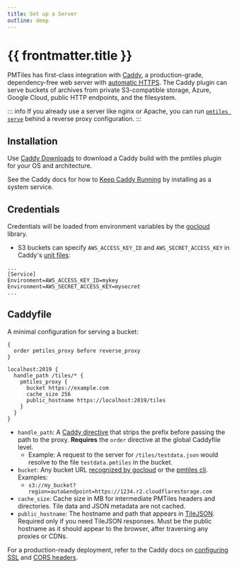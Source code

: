 ```yaml
---
title: Set up a Server
outline: deep
---
```

<script setup>
  import { useData } from 'vitepress'
  const { frontmatter } = useData()
</script>

# {{ frontmatter.title }}

PMTiles has first-class integration with [Caddy](https://caddyserver.com), a production-grade, dependency-free web server with [automatic HTTPS](https://caddyserver.com/docs/quick-starts/https). The Caddy plugin can serve buckets of archives from private S3-compatible storage, Azure, Google Cloud, public HTTP endpoints, and the filesystem.

::: info
If you already use a server like nginx or Apache, you can run [`pmtiles serve`](/pmtiles/cli) behind a reverse proxy configuration.
:::

## Installation

Use [Caddy Downloads](https://caddyserver.com/download?package=github.com%2Fprotomaps%2Fgo-pmtiles%2Fcaddy) to download a Caddy build with the pmtiles plugin for your OS and architecture.

See the Caddy docs for how to [Keep Caddy Running](https://caddyserver.com/docs/running) by installing as a system service.

## Credentials

Credentials will be loaded from environment variables by the [gocloud](https://gocloud.dev/howto/blob/) library.
* S3 buckets can specify `AWS_ACCESS_KEY_ID` and `AWS_SECRET_ACCESS_KEY` in Caddy's [unit files](https://caddyserver.com/docs/running#unit-files):

```txt{3-4}
...
[Service]
Environment=AWS_ACCESS_KEY_ID=mykey
Environment=AWS_SECRET_ACCESS_KEY=mysecret
...
```


## Caddyfile

A minimal configuration for serving a bucket:

```txt{7-11}
{
  order pmtiles_proxy before reverse_proxy
}

localhost:2019 {
  handle_path /tiles/* {
    pmtiles_proxy {
      bucket https://example.com
      cache_size 256
      public_hostname https://localhost:2019/tiles
    }
  }
}
```

* `handle_path`: A [Caddy directive](https://caddyserver.com/docs/caddyfile/directives/handle_path) that strips the prefix before passing the path to the proxy. **Requires** the `order` directive at the global Caddyfile level. 
  * Example: A request to the server for `/tiles/testdata.json` would resolve to the file `testdata.pmtiles` in the bucket.
* `bucket`: Any bucket URL [recognized by gocloud](https://gocloud.dev/concepts/urls/) or the [pmtiles cli](/pmtiles/cli#buckets).
  Examples:
  * `s3://my_bucket?region=auto&endpoint=https://1234.r2.cloudflarestorage.com`
* `cache_size`: Cache size in MB for intermediate PMTiles headers and directories. Tile data and JSON metadata are not cached.
* `public_hostname`: The hostname and path that appears in [TileJSON](https://github.com/mapbox/tilejson-spec/tree/master/3.0.0). Required only if you need TileJSON responses. Must be the public hostname as it should appear to the browser, after traversing any proxies or CDNs.

For a production-ready deployment, refer to the Caddy docs on [configuring SSL](https://caddyserver.com/docs/automatic-https#hostname-requirements) and [CORS headers](https://caddyserver.com/docs/caddyfile/directives/header).


